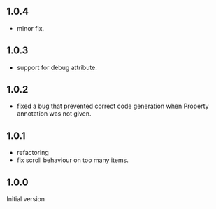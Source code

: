 ## 1.0.4

* minor fix.

## 1.0.3

* support for debug attribute.

## 1.0.2

* fixed a bug that prevented correct code generation when Property annotation was not given.

## 1.0.1

* refactoring
* fix scroll behaviour on too many items.

## 1.0.0

Initial version